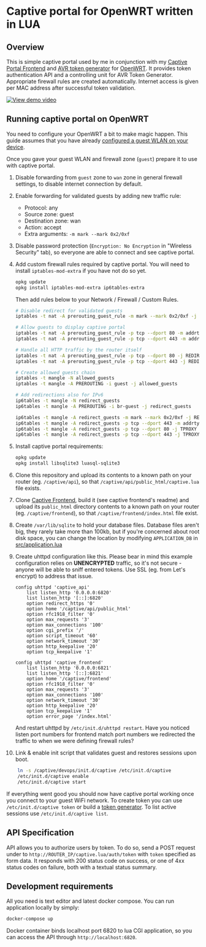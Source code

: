 # Captive portal for OpenWRT written in LUA

## Overview
This is simple captive portal used by me in conjunction with my [Captive Portal Frontend](https://github.com/pamelus/captive-frontend)
and [AVR token generator](https://github.com/pamelus/avr-token-generator) for [OpenWRT](http://openwrt.org/). It provides
token authentication API and a controlling unit for AVR Token Generator. Appropriate firewall rules are created automatically.
Internet access is given per MAC address after successful token validation.

[![View demo video](https://img.youtube.com/vi/p0FRlCpmJHw/0.jpg)](https://www.youtube.com/watch?v=p0FRlCpmJHw)

## Running captive portal on OpenWRT
You need to configure your OpenWRT a bit to make magic happen. This guide assumes that you have already
[configured a guest WLAN on your device](https://wiki.openwrt.org/doc/recipes/guest-wlan-webinterface).

Once you gave your guest WLAN and firewall zone (`guest`) prepare it to use with captive portal.

1. Disable forwarding from `guest` zone to `wan` zone in general firewall settings, to disable internet connection by
   default.

2. Enable forwarding for validated guests by adding new traffic rule:
	* Protocol: any
	* Source zone: guest
	* Destination zone: wan
	* Action: accept
	* Extra arguments: `-m mark --mark 0x2/0xf`

3. Disable password protection (`Encryption: No Encryption` in "Wireless Security" tab), so everyone are able to
   connect and see captive portal.

4. Add custom firewall rules required by captive portal. You will need to install `iptables-mod-extra` if you have not
   do so yet.
	```bash
	opkg update
	opkg install iptables-mod-extra ip6tables-extra
	```

	Then add rules below to your Network / Firewall / Custom Rules.

	```bash
	# Disable redirect for validated guests
	iptables -t nat -A prerouting_guest_rule -m mark --mark 0x2/0xf -j RETURN

	# Allow guests to display captive portal
	iptables -t nat -A prerouting_guest_rule -p tcp --dport 80 -m addrtype --dst-type LOCAL -j RETURN
    iptables -t nat -A prerouting_guest_rule -p tcp --dport 443 -m addrtype --dst-type LOCAL -j RETURN

	# Handle all HTTP traffic by the router itself
	iptables -t nat -A prerouting_guest_rule -p tcp --dport 80 -j REDIRECT --to-ports 6821
	iptables -t nat -A prerouting_guest_rule -p tcp --dport 443 -j REDIRECT --to-ports 6821

	# Create allowed guests chain
	iptables -t mangle -N allowed_guests
	iptables -t mangle -A PREROUTING -i guest -j allowed_guests
 
 	# Add redirections also for IPv6
	ip6tables -t mangle -N redirect_guests
	ip6tables -t mangle -A PREROUTING -i br-guest -j redirect_guests
	
	ip6tables -t mangle -A redirect_guests -m mark --mark 0x2/0xf -j RETURN
	ip6tables -t mangle -A redirect_guests -p tcp --dport 443 -m addrtype --dst-type LOCAL -j RETURN
	ip6tables -t mangle -A redirect_guests -p tcp --dport 80 -j TPROXY --on-port 6821
	ip6tables -t mangle -A redirect_guests -p tcp --dport 443 -j TPROXY --on-port 6821
	```

5. Install captive portal requirements:

    ```bash
    opkg update
    opkg install libsqlite3 luasql-sqlite3
    ```
   
6. Clone this repository and upload its contents to a known path on your router (eg. `/captive/api`), so that `/captive/api/public_html/captive.lua`
   file exists.
 
7. Clone [Captive Frontend](https://github.com/pamelus/captive-frontend), build it (see captive frontend's readme) and
   upload its `public_html` directory contents to a known path on your router (eg. `/captive/frontend`), so that `/captive/frontend/index.html`
   file exist. 

7. Create `/var/lib/sqlite` to hold your database files. Database files aren't big, they rarely take more than 100kb, but
   if you're concerned about root disk space, you can change the location by modifying `APPLICATION_DB` in 
   [src/application.lua](src/application.lua)

8. Create uhttpd configuration like this. Please bear in mind this example configuration relies on **UNENCRYPTED**
   traffic, so it's not secure - anyone will be able to sniff entered tokens. Use SSL (eg. from Let's encrypt) to
   address that issue.
   
	```text
	config uhttpd 'captive_api'
		list listen_http '0.0.0.0:6820'
		list listen_http '[::]:6820'
		option redirect_https '0'
		option home '/captive/api/public_html'
		option rfc1918_filter '0'
		option max_requests '3'
		option max_connections '100'
		option cgi_prefix '/'
		option script_timeout '60'
		option network_timeout '30'
		option http_keepalive '20'
		option tcp_keepalive '1'
 
    config uhttpd 'captive_frontend'
		list listen_http '0.0.0.0:6821'
		list listen_http '[::]:6821'
		option home '/captive/frontend'
		option rfc1918_filter '0'
		option max_requests '3'
		option max_connections '100'
		option network_timeout '30'
		option http_keepalive '20'
		option tcp_keepalive '1'
		option error_page '/index.html'
	```

	And restart uhttpd by `/etc/init.d/uhttpd restart`. Have you noticed listen port numbers for frontend match port
    numbers we redirected the traffic to when we were defining firewall rules? 

9. Link & enable init script that validates guest and restores sessions upon boot.

```bash
	ln -s /captive/devops/init.d/captive /etc/init.d/captive
	/etc/init.d/captive enable
	/etc/init.d/captive start
```

If everything went good you should now have captive portal working once you connect to your guest WiFi network. To create
token you can use `/etc/init.d/captive token` or build a [token generator](https://github.com/pamelus/avr-token-generator).
To list active sessions use `/etc/init.d/captive list`.

## API Specification

API allows you to authorize users by token. To do so, send a POST request under to `http://ROUTER_IP/captive.lua/auth/token`
with `token` specified as form data. It responds with 200 status code on success, or one of 4xx status codes on failure,
both with a textual status summary.

## Development requirements
All you need is text editor and latest docker compose. You can run application locally by simply:
```bash
docker-compose up
```

Docker container binds localhost port 6820 to lua CGI application, so you can access the API through
`http://localhost:6820`.
